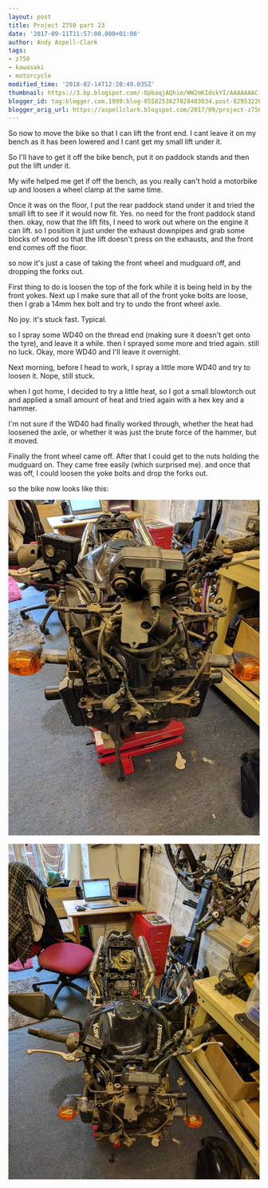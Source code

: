 ```yaml
---
layout: post
title: Project Z750 part 23
date: '2017-09-11T11:57:00.000+01:00'
author: Andy Aspell-Clark
tags:
- z750
- kawasaki
- motorcycle
modified_time: '2018-02-14T12:20:49.035Z'
thumbnail: https://3.bp.blogspot.com/-OpbaqjAQhio/WW2mKIdskYI/AAAAAAAC-NY/1vgQr9xUtHgW1l848Fxjj8rQoVzCFiURwCKgBGAs/s72-c/IMG_20170714_070422.jpg
blogger_id: tag:blogger.com,1999:blog-8558253627828403034.post-8295322606333275452
blogger_orig_url: https://aspellclark.blogspot.com/2017/09/project-z750-part-23.html
---
```


So now to move the bike so that I can lift the front end. I cant leave it on my bench as it has been lowered and I cant get my small lift under it.

So I'll have to get it off the bike bench, put it on paddock stands and then put the lift under it.

My wife helped me get if off the bench, as you really can't hold a motorbike up and loosen a wheel clamp at the same time.

Once it was on the floor, I put the rear paddock stand under it and tried the small lift to see if it would now fit. Yes. no need for the front paddock stand then. okay, now that the lift fits, I need to work out where on the engine it can lift. so I position it just under the exhaust downpipes and grab some blocks of wood so that the lift doesn't press on the exhausts, and the front end comes off the floor.

so now it's just a case of taking the front wheel and mudguard off, and dropping the forks out.

First thing to do is loosen the top of the fork while it is being held in by the front yokes. Next up I make sure that all of the front yoke bolts are loose, then I grab a 14mm hex bolt and try to undo the front wheel axle.

No joy. it's stuck fast. Typical.

so I spray some WD40 on the thread end (making sure it doesn't get onto the tyre), and leave it a while. then I sprayed some more and tried again. still no luck. Okay, more WD40 and I'll leave it overnight.

Next morning, before I head to work, I spray a little more WD40 and try to loosen it. Nope, still stuck.

when I got home, I decided to try a little heat, so I got a small blowtorch out and applied a small amount of heat and tried again with a hex key and a hammer.

I'm not sure if the WD40 had finally worked through, whether the heat had loosened the axle, or whether it was just the brute force of the hammer, but it moved.

Finally the front wheel came off. After that I could get to the nuts holding the mudguard on. They came free easily (which surprised me). and once that was off, I could loosen the yoke bolts and drop the forks out.

so the bike now looks like this:

![image](../assets/images/IMG_20170714_070422.jpg)


![image](../assets/images/IMG_20170714_070435.jpg)











